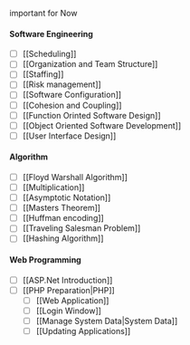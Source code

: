 important for Now
#### Software Engineering
* [ ] [[Scheduling]]
* [ ] [[Organization and Team Structure]]
* [ ] [[Staffing]]
* [ ] [[Risk management]]
* [ ] [[Software Configuration]]
* [ ] [[Cohesion and Coupling]]
* [ ] [[Function Orinted Software Design]]
* [ ] [[Object Oriented Software Development]]
* [ ] [[User Interface Design]]

#### Algorithm
* [ ] [[Floyd Warshall Algorithm]]
* [ ] [[Multiplication]]
* [ ] [[Asymptotic Notation]]
* [ ] [[Masters Theorem]]
* [ ] [[Huffman encoding]]
* [ ] [[Traveling Salesman Problem]]
* [ ] [[Hashing Algorithm]]

#### Web Programming
- [ ] [[ASP.Net Introduction]]
- [ ] [[PHP Preparation|PHP]]
	- [ ] [[Web Application]]
	- [ ] [[Login Window]]
	- [ ] [[Manage System Data|System Data]]
	- [ ] [[Updating Applications]]